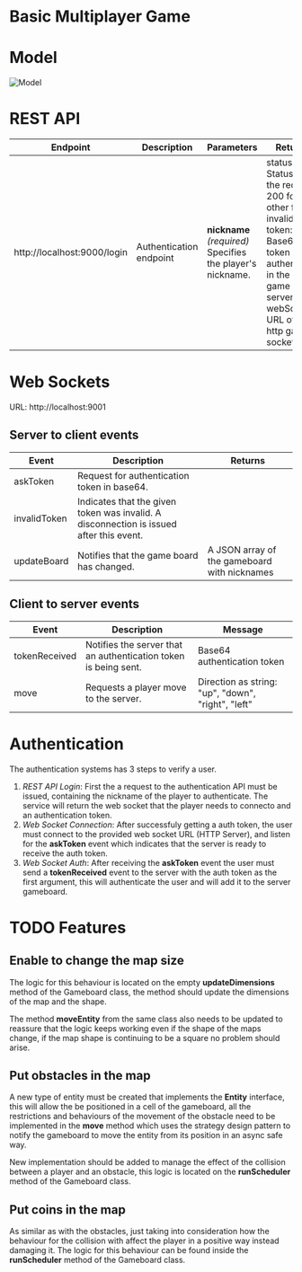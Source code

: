 # Basic Multiplayer Game

# Model

![Model](https://github.com/dvrosalesm/services-multiplayer-game/blob/main/docs/model.jpg?raw=true)

# REST API

| Endpoint | Description | Parameters|Returns|
|---|---|---|---|
|http://localhost:9000/login|Authentication endpoint|__nickname__  *(required)* Specifies the player's nickname.|status: Status of the request. 200 for ok, other for invalid. <br /> token: Base64 token to authenticate in the http game server. <br /> webSocket: URL of the http game socket.|

# Web Sockets

URL: http://localhost:9001

## Server to client events

| Event | Description | Returns |
|---|---|---|
| askToken | Request for authentication token in base64. | |
| invalidToken | Indicates that the given token was invalid. A disconnection is issued after this event. | |
| updateBoard | Notifies that the game board has changed. | A JSON array of the gameboard with nicknames |

## Client to server events

| Event | Description | Message |
|---|---|---|
| tokenReceived | Notifies the server that an authentication token is being sent. | Base64 authentication token |
| move | Requests a player move to the server. | Direction as string: "up", "down", "right", "left" |

# Authentication

The authentication systems has 3 steps to verify a user.

1. *REST API Login*: First the a request to the authentication API must be issued, containing the nickname of the player to authenticate. The service will return the web socket that the player needs to connecto and an authentication token.
2. *Web Socket Connection*: After successfuly getting a auth token, the user must connect to the provided web socket URL (HTTP Server), and listen for the __askToken__ event which indicates that the server is ready to receive the auth token.
3. *Web Socket Auth*: After receiving the __askToken__ event the user must send a __tokenReceived__ event to the server with the auth token as the first argument, this will authenticate the user and will add it to the server gameboard.  

# TODO Features

## Enable to change the map size

The logic for this behaviour is located on the empty __updateDimensions__ method of the Gameboard class, the method should update the dimensions of the map and the shape. 

The method __moveEntity__ from the same class also needs to be updated to reassure that the logic keeps working even if the shape of the maps change, if the map shape is continuing to be a square no problem should arise.

## Put obstacles in the map

A new type of entity must be created that implements the __Entity__ interface, this will allow the be positioned in a cell of the gameboard, all the restrictions and behaviours of the movement of the obstacle need to be implemented in the __move__ method which uses the strategy design pattern to notify the gameboard to move the entity from its position in an async safe way.

New implementation should be added to manage the effect of the collision between a player and an obstacle, this logic is located on the __runScheduler__ method of the Gameboard class.

## Put coins in the map

As similar as with the obstacles, just taking into consideration how the behaviour for the collision with affect the player in a positive way instead damaging it. The logic for this behaviour can be found inside the __runScheduler__ method of the Gameboard class.